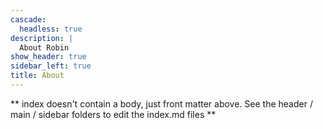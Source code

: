 ```yaml
---
cascade:
  headless: true
description: |
  About Robin
show_header: true
sidebar_left: true
title: About
---
```


** index doesn't contain a body, just front matter above.
See the header / main / sidebar folders to edit the index.md files **
